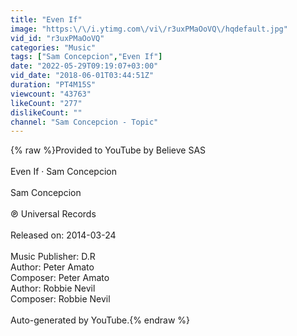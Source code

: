 ```yaml
---
title: "Even If"
image: "https:\/\/i.ytimg.com\/vi\/r3uxPMaOoVQ\/hqdefault.jpg"
vid_id: "r3uxPMaOoVQ"
categories: "Music"
tags: ["Sam Concepcion","Even If"]
date: "2022-05-29T09:19:07+03:00"
vid_date: "2018-06-01T03:44:51Z"
duration: "PT4M15S"
viewcount: "43763"
likeCount: "277"
dislikeCount: ""
channel: "Sam Concepcion - Topic"
---
```

{% raw %}Provided to YouTube by Believe SAS<br /><br />Even If · Sam Concepcion<br /><br />Sam Concepcion<br /><br />℗ Universal Records<br /><br />Released on: 2014-03-24<br /><br />Music Publisher: D.R<br />Author: Peter Amato<br />Composer: Peter Amato<br />Author: Robbie Nevil<br />Composer: Robbie Nevil<br /><br />Auto-generated by YouTube.{% endraw %}
